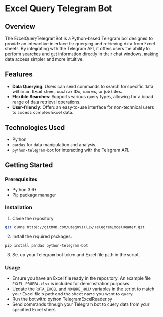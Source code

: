 # Excel Query Telegram Bot

## Overview
The ExcelQueryTelegramBot is a Python-based Telegram bot designed to provide an interactive interface for querying and retrieving data from Excel sheets. By integrating with the Telegram API, it offers users the ability to perform searches and get information directly in their chat windows, making data access simpler and more intuitive.

## Features
- **Data Querying**: Users can send commands to search for specific data within an Excel sheet, such as IDs, names, or job titles.
- **Flexible Searches**: Supports various query types, allowing for a broad range of data retrieval operations.
- **User-friendly**: Offers an easy-to-use interface for non-technical users to access complex Excel data.

## Technologies Used
- Python
- `pandas` for data manipulation and analysis.
- `python-telegram-bot` for interacting with the Telegram API.

## Getting Started

### Prerequisites
- Python 3.6+
- Pip package manager

### Installation
1. Clone the repository:
```bash
git clone https://github.com/DiegoVill15/TelegramExcelReader.git
```
2. Install the required packages:
```bash
pip install pandas python-telegram-bot
```
3. Set up your Telegram bot token and Excel file path in the script.

### Usage
- Ensure you have an Excel file ready in the repository. An example file `EXCEL_PRUEBA.xlsx` is included for demonstration purposes.
- Update the `RUTA_EXCEL` and `NOMBRE_HOJA` variables in the script to match your Excel file's path and the sheet name you want to query.
- Run the bot with: python TelegramExcelReader.py
- Send commands through your Telegram bot to query data from your specified Excel sheet.
